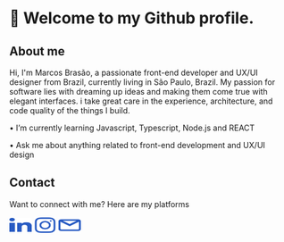 # 👋 Welcome to my Github profile. 

## About me
<div>
  <p>Hi, I'm Marcos Brasão, a passionate front-end developer and UX/UI designer from Brazil, currently living in São Paulo, Brazil. My passion for software lies with dreaming up ideas and making them come true with elegant interfaces. i take great care in the experience, architecture, and code quality of the things I build.</p>
  <p>• I’m currently learning Javascript, Typescript, Node.js and REACT</p>
  <p>• Ask me about anything related to front-end development and UX/UI design</p>
  <!--<h3>Awards and Achievements</h3>-->
</div>

<!--## Work and projects
<div>
  <p>Here are some of my recent projects that I've been working on and languages/tools that I work with</p>
  <p>Please find me on LinkedIn for a more detailed description of my full work experience, education and certification.</p>
</div>-->

## Contact
<div>
  <p>Want to connect with me? Here are my platforms</p>
  <!--<a href="https://mavibrasao.com" target="_blank"><img align="center" src="https://raw.githubusercontent.com/mavibrasao/Mavibrasao/main/website.svg" alt="https://mavibrasao.com" height="30" width="40" /></a>-->
  <a href="https://www.linkedin.com/in/mavibrasao/" target="_blank"><img align="center" src="https://raw.githubusercontent.com/mavibrasao/Mavibrasao/main/linkedin.svg" alt="https://www.linkedin.com/in/mavibrasao/" height="25" width="40" /></a>
  <a href="https://www.instagram.com/wmavibrasao/" target="_blank"><img align="center" src="https://raw.githubusercontent.com/mavibrasao/Mavibrasao/main/instagram.svg" alt="https://www.instagram.com/mavibrasao/" height="30" width="40" /></a>
  <!--<a href="https://www.behance.net/mavibrasao" target="_blank"><img align="center" src="https://raw.githubusercontent.com/mavibrasao/Mavibrasao/main/behance.svg" alt="https://www.behance.net/mavibrasao" height="30" width="40" /></a>
  <a href="https://dribbble.com/mavibrasao/about?utm_source=Clipboard_%22clipboard_about%22&utm_campaign=%22mavibrasao%22&utm_content=%22About%20mavibrasao%22&utm_medium=Social_Share" target="_blank"><img align="center" src="https://raw.githubusercontent.com/mavibrasao/Mavibrasao/main/dribbble.svg" alt="https://dribbble.com/mavibrasao" height="30" width="40" /></a>-->
  <a href="mailto:hello.mavibrasao@gmail.com"><img align="center" src="https://raw.githubusercontent.com/mavibrasao/Mavibrasao/main/email.svg" alt="Send e-mail to hello.mavibrasao@gmail.com" height="30" width="40" /></a>
</div>







